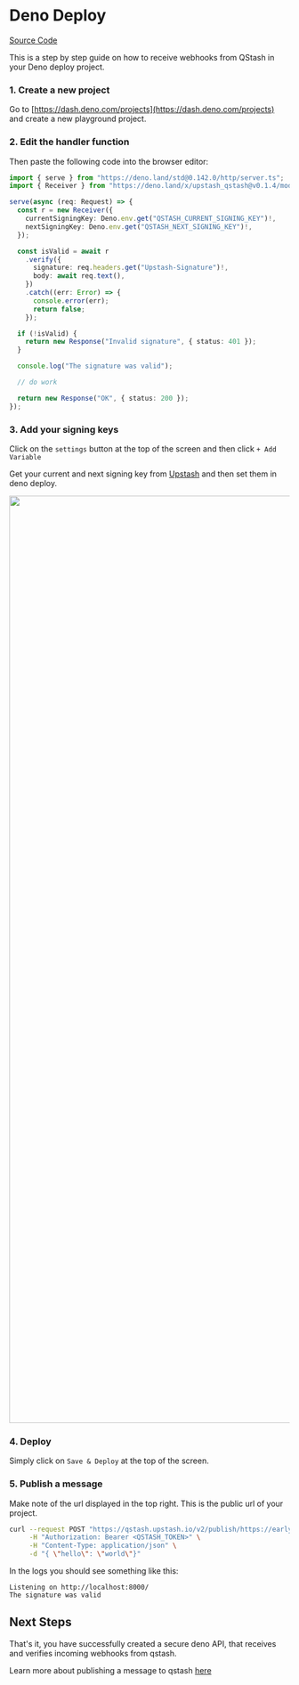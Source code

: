 # Deno Deploy

[Source Code](https://github.com/upstash/qstash-examples/tree/main/deno-deploy)

This is a step by step guide on how to receive webhooks from QStash in your Deno
deploy project.

### 1. Create a new project

Go to [https://dash.deno.com/projects](https://dash.deno.com/projects) and
create a new playground project.

### 2. Edit the handler function

Then paste the following code into the browser editor:

```ts  theme={"system"}
import { serve } from "https://deno.land/std@0.142.0/http/server.ts";
import { Receiver } from "https://deno.land/x/upstash_qstash@v0.1.4/mod.ts";

serve(async (req: Request) => {
  const r = new Receiver({
    currentSigningKey: Deno.env.get("QSTASH_CURRENT_SIGNING_KEY")!,
    nextSigningKey: Deno.env.get("QSTASH_NEXT_SIGNING_KEY")!,
  });

  const isValid = await r
    .verify({
      signature: req.headers.get("Upstash-Signature")!,
      body: await req.text(),
    })
    .catch((err: Error) => {
      console.error(err);
      return false;
    });

  if (!isValid) {
    return new Response("Invalid signature", { status: 401 });
  }

  console.log("The signature was valid");

  // do work

  return new Response("OK", { status: 200 });
});
```

### 3. Add your signing keys

Click on the `settings` button at the top of the screen and then click
`+ Add Variable`

Get your current and next signing key from
[Upstash](https://console.upstash.com/qstash) and then set them in deno deploy.

<img src="https://mintcdn.com/upstash/V1WwT580M-elE8rq/img/qstash/deno_deploy_env.png?fit=max&auto=format&n=V1WwT580M-elE8rq&q=85&s=fcd35bafc9752ac36a93de5ff8142c18" alt="" data-og-width="3016" width="3016" data-og-height="1666" height="1666" data-path="img/qstash/deno_deploy_env.png" data-optimize="true" data-opv="3" srcset="https://mintcdn.com/upstash/V1WwT580M-elE8rq/img/qstash/deno_deploy_env.png?w=280&fit=max&auto=format&n=V1WwT580M-elE8rq&q=85&s=d489d42d7b134d28b4863cde8544efac 280w, https://mintcdn.com/upstash/V1WwT580M-elE8rq/img/qstash/deno_deploy_env.png?w=560&fit=max&auto=format&n=V1WwT580M-elE8rq&q=85&s=44d5b15af4e1a47614ac4b583c79270e 560w, https://mintcdn.com/upstash/V1WwT580M-elE8rq/img/qstash/deno_deploy_env.png?w=840&fit=max&auto=format&n=V1WwT580M-elE8rq&q=85&s=36e34a30f657a0809203e6e6bfdc87f3 840w, https://mintcdn.com/upstash/V1WwT580M-elE8rq/img/qstash/deno_deploy_env.png?w=1100&fit=max&auto=format&n=V1WwT580M-elE8rq&q=85&s=3b6fb4bc9c79c2461d822890da31f2bf 1100w, https://mintcdn.com/upstash/V1WwT580M-elE8rq/img/qstash/deno_deploy_env.png?w=1650&fit=max&auto=format&n=V1WwT580M-elE8rq&q=85&s=ff3513e131ffdb82378f2c53abf7ba20 1650w, https://mintcdn.com/upstash/V1WwT580M-elE8rq/img/qstash/deno_deploy_env.png?w=2500&fit=max&auto=format&n=V1WwT580M-elE8rq&q=85&s=65cb2066cc2ab3ee9ceda1620c354751 2500w" />

### 4. Deploy

Simply click on `Save & Deploy` at the top of the screen.

### 5. Publish a message

Make note of the url displayed in the top right. This is the public url of your
project.

```bash  theme={"system"}
curl --request POST "https://qstash.upstash.io/v2/publish/https://early-frog-33.deno.dev" \
     -H "Authorization: Bearer <QSTASH_TOKEN>" \
     -H "Content-Type: application/json" \
     -d "{ \"hello\": \"world\"}"
```

In the logs you should see something like this:

```basheurope-west3isolate start time: 2.21 ms theme={"system"}
Listening on http://localhost:8000/
The signature was valid
```

## Next Steps

That's it, you have successfully created a secure deno API, that receives and
verifies incoming webhooks from qstash.

Learn more about publishing a message to qstash [here](/qstash/howto/publishing)
